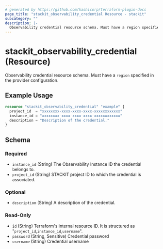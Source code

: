 ```yaml
---
# generated by https://github.com/hashicorp/terraform-plugin-docs
page_title: "stackit_observability_credential Resource - stackit"
subcategory: ""
description: |-
  Observability credential resource schema. Must have a region specified in the provider configuration.
---
```


# stackit_observability_credential (Resource)

Observability credential resource schema. Must have a `region` specified in the provider configuration.

## Example Usage

```terraform
resource "stackit_observability_credential" "example" {
  project_id  = "xxxxxxxx-xxxx-xxxx-xxxx-xxxxxxxxxxxx"
  instance_id = "xxxxxxxx-xxxx-xxxx-xxxx-xxxxxxxxxxxx"
  description = "Description of the credential."
}
```

<!-- schema generated by tfplugindocs -->
## Schema

### Required

- `instance_id` (String) The Observability Instance ID the credential belongs to.
- `project_id` (String) STACKIT project ID to which the credential is associated.

### Optional

- `description` (String) A description of the credential.

### Read-Only

- `id` (String) Terraform's internal resource ID. It is structured as "`project_id`,`instance_id`,`username`".
- `password` (String, Sensitive) Credential password
- `username` (String) Credential username
